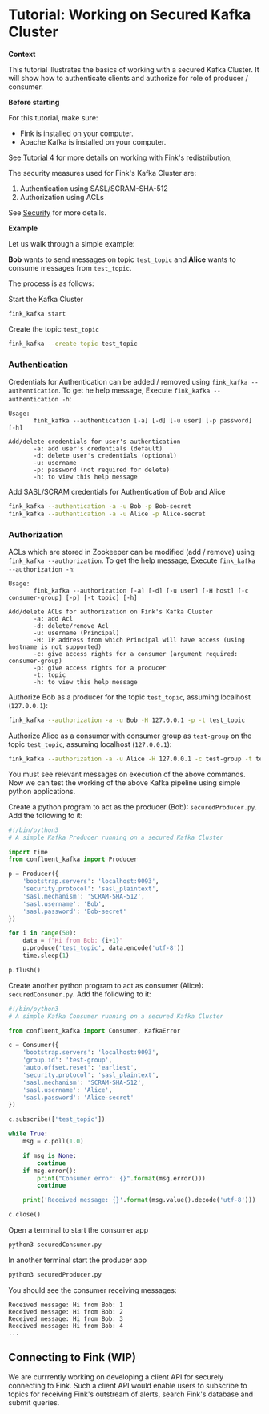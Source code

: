 # Tutorial: Working on Secured Kafka Cluster

**Context**

This tutorial illustrates the basics of working with a secured Kafka Cluster. It will show
how to authenticate clients and authorize for role of producer / consumer.

**Before starting**

For this tutorial, make sure:

* Fink is installed on your computer.
* Apache Kafka is installed on your computer.

See [Tutorial 4](redistributing_alerts.md) for more details on working with Fink's redistribution,

The security measures used for Fink's Kafka Cluster are:

1. Authentication using SASL/SCRAM-SHA-512
2. Authorization using ACLs

See [Security](../user_guide/streaming-out.md#security) for more details.

**Example**

Let us walk through a simple example:

**Bob** wants to send messages on topic `test_topic` and **Alice** wants to consume messages from `test_topic`.

The process is as follows:

Start the Kafka Cluster
```bash
fink_kafka start
```

Create the topic `test_topic`
```bash
fink_kafka --create-topic test_topic
```

### Authentication

Credentials for Authentication can be added / removed using `fink_kafka --authentication`.
To get he help message, Execute `fink_kafka --authentication -h`:
```plain
Usage:
       fink_kafka --authentication [-a] [-d] [-u user] [-p password] [-h]

Add/delete credentials for user's authentication
       -a: add user's credentials (default)
       -d: delete user's credentials (optional)
       -u: username
       -p: password (not required for delete)
       -h: to view this help message
```

Add SASL/SCRAM credentials for Authentication of Bob and Alice

```bash
fink_kafka --authentication -a -u Bob -p Bob-secret
fink_kafka --authentication -a -u Alice -p Alice-secret
```

### Authorization

ACLs which are stored in Zookeeper can be modified (add / remove) using `fink_kafka --authorization`.
To get the help message, Execute `fink_kafka --authorization -h`:
```plain
Usage:
       fink_kafka --authorization [-a] [-d] [-u user] [-H host] [-c consumer-group] [-p] [-t topic] [-h]

Add/delete ACLs for authorization on Fink's Kafka Cluster
       -a: add Acl
       -d: delete/remove Acl
       -u: username (Principal)
       -H: IP address from which Principal will have access (using hostname is not supported)
       -c: give access rights for a consumer (argument required: consumer-group)
       -p: give access rights for a producer
       -t: topic
       -h: to view this help message
```

Authorize Bob as a producer for the topic `test_topic`, assuming localhost (`127.0.0.1`):

```bash
fink_kafka --authorization -a -u Bob -H 127.0.0.1 -p -t test_topic
```

Authorize Alice as a consumer with consumer group as `test-group` on the topic `test_topic`, assuming localhost (`127.0.0.1`):

```bash
fink_kafka --authorization -a -u Alice -H 127.0.0.1 -c test-group -t test_topic
```

You must see relevant messages on execution of the above commands.
Now we can test the working of the above Kafka pipeline using simple python applications.

Create a python program to act as the producer (Bob): `securedProducer.py`. Add the following to it:
```python
#!/bin/python3
# A simple Kafka Producer running on a secured Kafka Cluster

import time
from confluent_kafka import Producer

p = Producer({
    'bootstrap.servers': 'localhost:9093',
    'security.protocol': 'sasl_plaintext',
    'sasl.mechanism': 'SCRAM-SHA-512',
    'sasl.username': 'Bob',
    'sasl.password': 'Bob-secret'
})

for i in range(50):
    data = f"Hi from Bob: {i+1}"
    p.produce('test_topic', data.encode('utf-8'))
    time.sleep(1)

p.flush()
```

Create another python program to act as consumer (Alice): `securedConsumer.py`. Add the following to it:
```python
#!/bin/python3
# A simple Kafka Consumer running on a secured Kafka Cluster

from confluent_kafka import Consumer, KafkaError

c = Consumer({
    'bootstrap.servers': 'localhost:9093',
    'group.id': 'test-group',
    'auto.offset.reset': 'earliest',
    'security.protocol': 'sasl_plaintext',
    'sasl.mechanism': 'SCRAM-SHA-512',
    'sasl.username': 'Alice',
    'sasl.password': 'Alice-secret'
})

c.subscribe(['test_topic'])

while True:
    msg = c.poll(1.0)

    if msg is None:
        continue
    if msg.error():
        print("Consumer error: {}".format(msg.error()))
        continue

    print('Received message: {}'.format(msg.value().decode('utf-8')))

c.close()
```
Open a terminal to start the consumer app
```bash
python3 securedConsumer.py
```

In another terminal start the producer app
```bash
python3 securedProducer.py
```
You should see the consumer receiving messages:
```plain
Received message: Hi from Bob: 1
Received message: Hi from Bob: 2
Received message: Hi from Bob: 3
Received message: Hi from Bob: 4
...
```
## Connecting to Fink (WIP)
We are currrently working on developing a client API for securely connecting
to Fink. Such a client API would enable users to subscribe to topics for receiving
Fink's outstream of alerts, search Fink's database and submit queries.
